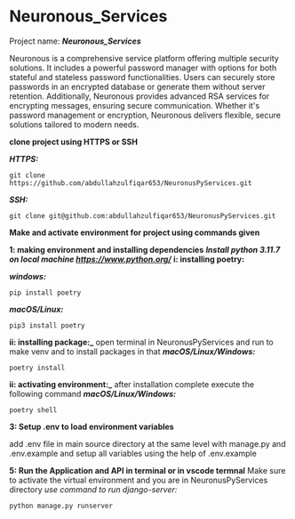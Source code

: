 # Neuronous_Services

Project name: **_Neuronous_Services_**

Neuronous is a comprehensive service platform offering multiple security solutions. It includes a powerful password manager with options for both stateful and stateless password functionalities. Users can securely store passwords in an encrypted database or generate them without server retention. Additionally, Neuronous provides advanced RSA services for encrypting messages, ensuring secure communication. Whether it's password management or encryption, Neuronous delivers flexible, secure solutions tailored to modern needs.

**clone project using HTTPS or SSH**

**_HTTPS:_**

```
git clone https://github.com/abdullahzulfiqar653/NeuronusPyServices.git
```

**_SSH:_**

```
git clone git@github.com:abdullahzulfiqar653/NeuronusPyServices.git
```

**Make and activate environment for project using commands given**

**1: making environment and installing dependencies**
**_Install python 3.11.7 on local machine https://www.python.org/_**
**i: installing poetry:**

**_windows:_**

```
pip install poetry
```

**_macOS/Linux:_**

```
pip3 install poetry
```

**ii: installing package:\_**
open terminal in NeuronusPyServices and run to make venv and to install packages in that
**_macOS/Linux/Windows:_**

```
poetry install
```

**ii: activating environment:\_**
after installation complete execute the following command
**_macOS/Linux/Windows:_**

```
poetry shell
```

**3: Setup .env to load environment variables**

add .env file in main source directory at the same level with manage.py and .env.example and setup all variables using the help of .env.example

**5: Run the Application and API in terminal or in vscode termnal**
Make sure to activate the virtual environment and you are in NeuronusPyServices directory
_​use command to run django-server:_

```
python manage.py runserver
```
